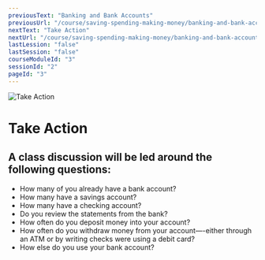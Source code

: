 ```yaml
---
previousText: "Banking and Bank Accounts"
previousUrl: "/course/saving-spending-making-money/banking-and-bank-accounts/banking-and-bank-accounts"
nextText: "Take Action"
nextUrl: "/course/saving-spending-making-money/banking-and-bank-accounts/discussion"
lastLession: "false"
lastSession: "false"
courseModuleId: "3"
sessionId: "2"
pageId: "3"
---
```



![Take Action](/assets/img/take-action.jpg)
# Take Action

## A class discussion will be led around the following questions:

- How many of you already have a bank account?
- How many have a savings account?
- How many have a checking account?
- Do you review the statements from the bank?
- How often do you deposit money into your account?
- How often do you withdraw money from your account—-either through an ATM or by writing checks were using a debit card?
- How else do you use your bank account?
